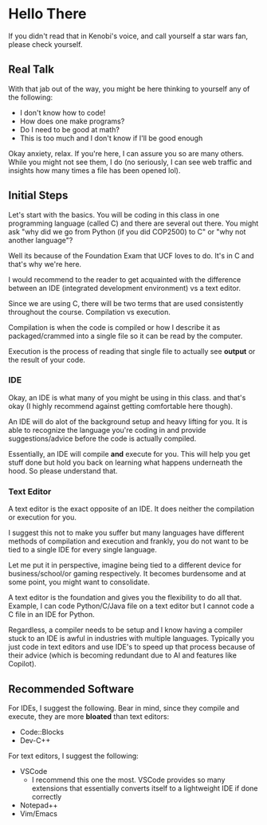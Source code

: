 # Hello There

If you didn't read that in Kenobi's voice, and call yourself a star wars fan, please check yourself.

## Real Talk

With that jab out of the way, you might be here thinking to yourself any of the following:

- I don't know how to code!
- How does one make programs?
- Do I need to be good at math?
- This is too much and I don't know if I'll be good enough

Okay anxiety, relax. If you're here, I can assure you so are many others. While you might not see them, I do (no seriously, I can see web traffic and insights how many times a file has been opened lol). 

## Initial Steps

Let's start with the basics. You will be coding in this class in one programming language (called C) and there are several out there. You might ask "why did we go from Python (if you did COP2500) to C" or "why not another language"? 

Well its because of the Foundation Exam that UCF loves to do. It's in C and that's why we're here. 

I would recommend to the reader to get acquainted with the difference between an IDE (integrated development environment) vs a text editor. 

Since we are using C, there will be two terms that are used consistently throughout the course. Compilation vs execution.

Compilation is when the code is compiled or how I describe it as packaged/crammed into a single file so it can be read by the computer. 

Execution is the process of reading that single file to actually see **output** or the result of your code.

### IDE

Okay, an IDE is what many of you might be using in this class. and that's okay (I highly recommend against getting comfortable here though).

An IDE will do alot of the background setup and heavy lifting for you. It is able to recognize the language you're coding in and provide suggestions/advice before the code is actually compiled.

Essentially, an IDE will compile **and** execute for you. This will help you get stuff done but hold you back on learning what happens underneath the hood. So please understand that.

### Text Editor

A text editor is the exact opposite of an IDE. It does neither the compilation or execution for you. 

I suggest this not to make you suffer but many languages have different methods of compilation and execution and frankly, you do not want to be tied to a single IDE for every single language.

Let me put it in perspective, imagine being tied to a different device for business/school/or gaming respectively. It becomes burdensome and at some point, you might want to consolidate.

A text editor is the foundation and gives you the flexibility to do all that. Example, I can code Python/C/Java file on a text editor but I cannot code a C file in an IDE for Python. 

Regardless, a compiler needs to be setup and I know having a compiler stuck to an IDE is awful in industries with multiple languages. Typically you just code in text editors and use IDE's to speed up that process because of their advice (which is becoming redundant due to AI and features like Copilot). 

## Recommended Software 

For IDEs, I suggest the following. Bear in mind, since they compile and execute, they are more **bloated** than text editors:

- Code::Blocks
- Dev-C++

For text editors, I suggest the following:

- VSCode
  - I recommend this one the most. VSCode provides so many extensions that essentially converts itself to a lightweight IDE if done correctly 
- Notepad++
- Vim/Emacs 

